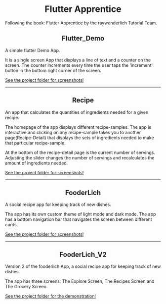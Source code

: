 <h1 align="center">Flutter Apprentice</h1>

Following the book: Flutter Apprentice by the raywenderlich Tutorial Team.

<h2 align="center">Flutter_Demo</h2>
<p>A simple flutter Demo App.</p>

<p>It is a single screen App that displays a line of text and a counter on the screen.
The counter increments every time the user taps the 'increment' button in the bottom right corner of the screen.</p>

<a href="https://github.com/GM-Samuelstein/Flutter_Apprentice/tree/main/flutter_demo">See the project folder for screenshots!</a>

<hr />
<h2 align="center">Recipe</h2>
<p>An app that calculates the quantities of ingredients needed for a given recipe.</p>

<p>The homepage of the app displays different recipe-samples. The app is interactive and clicking on any recipe-sample takes you to another page(Recipe-Detail) that displays the sets of ingredients needed to make that particular recipe-sample.</p>

<p>At the bottom of the recipe-detail page is the current number of servings. Adjusting the slider changes the number of servings and recalculates the amount of ingredients needed.</p>

<a href="https://github.com/GM-Samuelstein/Flutter_Apprentice/tree/main/recipes">See the project folder for screenshots!</a>

<hr />
<h2 align="center">FooderLich</h2>
<p>A social recipe app for keeping track of new dishes.<p>

<p>The app has its own custom theme of light mode and dark mode. The app has a bottom navigation bar that navigates the screen between different cards.</p>

<a href="https://github.com/GM-Samuelstein/Flutter_Apprentice/tree/main/fooderlich">See the project folder for screenshots!</a>

<hr />
<h2 align="center">FooderLich_V2</h2>
<p>Version 2 of the fooderlich App, a social recipe app for keeping track of new dishes.<p>

<p>The app has three screens: The Explore Screen, The Recipes Screen and The Grocery Screen.</p>

<a href="https://github.com/GM-Samuelstein/Flutter_Apprentice/tree/main/fooderlich_v2">See the project folder for the demonstration!</a>
